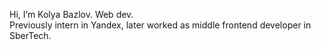 Hi, I’m Kolya Bazlov. Web dev.  
Previously intern in Yandex, later worked as middle frontend developer in SberTech.
